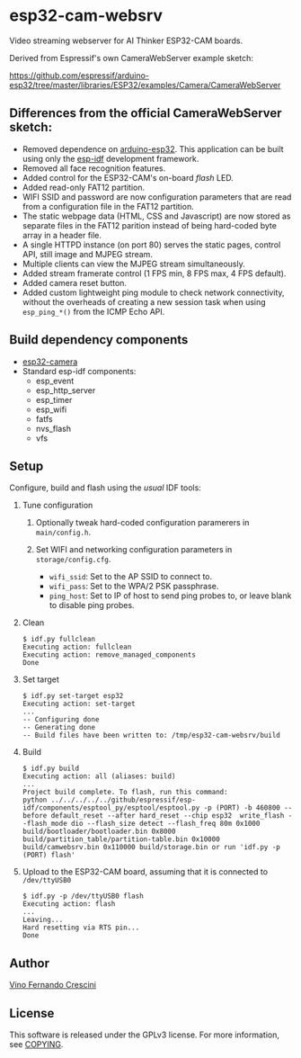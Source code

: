 # esp32-cam-websrv

Video streaming webserver for AI Thinker ESP32-CAM boards.

Derived from Espressif's own CameraWebServer example sketch:

https://github.com/espressif/arduino-esp32/tree/master/libraries/ESP32/examples/Camera/CameraWebServer

## Differences from the official CameraWebServer sketch:

* Removed dependence on [arduino-esp32](https://github.com/espressif/arduino-esp32). This application can be built using only the [esp-idf](https://github.com/espressif/arduino-esp32) development framework.
* Removed all face recognition features.
* Added control for the ESP32-CAM's on-board _flash_ LED.
* Added read-only FAT12 partition.
* WIFI SSID and password are now configuration parameters that are read from a configuration file in the FAT12 partition.
* The static webpage data (HTML, CSS and Javascript) are now stored as separate files in the FAT12 parition instead of being hard-coded byte array in a header file.
* A single HTTPD instance (on port 80) serves the static pages, control API, still image and MJPEG stream.
* Multiple clients can view the MJPEG stream simultaneously.
* Added stream framerate control (1 FPS min, 8 FPS max, 4 FPS default).
* Added camera reset button.
* Added custom lightweight ping module to check network connectivity, without the overheads of creating a new session task when using ``esp_ping_*()`` from the ICMP Echo API.

## Build dependency components

* [esp32-camera](https://github.com/espressif/esp32-camera)
* Standard esp-idf components:
    * esp\_event
    * esp\_http\_server
    * esp\_timer
    * esp\_wifi
    * fatfs
    * nvs\_flash
    * vfs

## Setup

Configure, build and flash using the _usual_ IDF tools:

1. Tune configuration

   1. Optionally tweak hard-coded configuration paramerers in ``main/config.h``.

   2. Set WIFI and networking configuration parameters in ``storage/config.cfg``.

      * ``wifi_ssid``: Set to the AP SSID to connect to.
      * ``wifi_pass``: Set to the WPA/2 PSK passphrase.
      * ``ping_host``: Set to IP of host to send ping probes to, or leave blank to disable ping probes.

2. Clean

    ```
    $ idf.py fullclean
    Executing action: fullclean
    Executing action: remove_managed_components
    Done
    ```

3. Set target

    ```
    $ idf.py set-target esp32
    Executing action: set-target
    ...
    -- Configuring done
    -- Generating done
    -- Build files have been written to: /tmp/esp32-cam-websrv/build
    ```

4. Build

    ```
    $ idf.py build
    Executing action: all (aliases: build)
    ...
    Project build complete. To flash, run this command:
    python ../../../../../github/espressif/esp-idf/components/esptool_py/esptool/esptool.py -p (PORT) -b 460800 --before default_reset --after hard_reset --chip esp32  write_flash --flash_mode dio --flash_size detect --flash_freq 80m 0x1000 build/bootloader/bootloader.bin 0x8000 build/partition_table/partition-table.bin 0x10000 build/camwebsrv.bin 0x110000 build/storage.bin or run 'idf.py -p (PORT) flash'

    ```

5. Upload to the ESP32-CAM board, assuming that it is connected to `/dev/ttyUSB0`
    ```
    $ idf.py -p /dev/ttyUSB0 flash
    Executing action: flash
    ...
    Leaving...
    Hard resetting via RTS pin...
    Done
    ```

## Author

[Vino Fernando Crescini](mailto:vfcrescini@gmail.com)

## License

This software is released under the GPLv3 license. For more information, see [COPYING](https://github.com/vfcrescini/esp32-cam-websrv/blob/main/COPYING).
